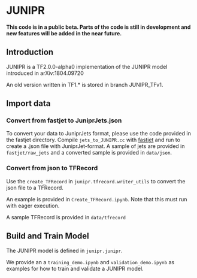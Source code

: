 # JUNIPR

**This code is in a public beta. Parts of the code is still in development and new features will be added in the near future.** 

## Introduction

JUNIPR is a TF2.0.0-alpha0 implementation of the JUNIPR model introduced in arXiv:1804.09720

An old version written in TF1.* is stored in branch JUNIPR_TFv1. 

## Import data
### Convert from fastjet to JuniprJets.json
To convert your data to JuniprJets format, please use the code provided in the fastjet directory. 
Compile `jets_to_JUNIPR.cc` with [fastjet](http://fastjet.fr) and run to create a .json file with JuniprJet-format. 
A sample of jets are provided in `fastjet/raw_jets` and a converted sample is provided in `data/json`. 

### Convert from json to TFRecord
Use the `create_TFRecord` in `junipr.tfrecord.writer_utils` to convert the json file to a TFRecord. 

An example is provided in `Create_TFRecord.ipynb`. Note that this must run with eager execution. 

A sample TFRecord is provided in `data/tfrecord`

## Build and Train Model
The JUNIPR model is defined in `junipr.junipr`. 

We provide an a `training_demo.ipynb` and `validation_demo.ipynb` as examples for how to train and validate a JUNIPR model. 
